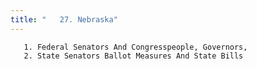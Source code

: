 ```yaml
---
title: "   27. Nebraska"
---
```



       1. Federal Senators And Congresspeople, Governors,
       2. State Senators Ballot Measures And State Bills
